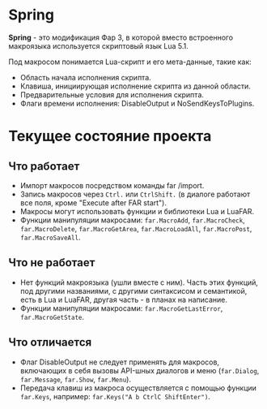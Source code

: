 Spring
=======

**Spring** - это модификация Фар 3, в которой вместо встроенного макроязыка
используется скриптовый язык Lua 5.1.

Под макросом понимается Lua-скрипт и его мета-данные, такие как:
* Область начала исполнения скрипта.
* Клавиша, инициирующая исполнение скрипта из данной области.
* Предварительные условия для исполнения скрипта.
* Флаги времени исполнения: DisableOutput и NoSendKeysToPlugins.

Текущее состояние проекта
==========================

Что работает
-------------
* Импорт макросов посредством команды far /import.
* Запись макросов через `Ctrl.` или `CtrlShift.` (в диалоге работают все поля,
  кроме "Execute after FAR start").
* Макросы могут использовать функции и библиотеки Lua и LuaFAR.
* Функции манипуляции макросами: `far.MacroAdd`, `far.MacroCheck`,
  `far.MacroDelete`, `far.MacroGetArea`, `far.MacroLoadAll`, `far.MacroPost`,
  `far.MacroSaveAll`.

Что не работает
----------------
* Нет функций макроязыка (ушли вместе с ним). Часть этих функций, под другими
  названиями, с другими синтаксисом и семантикой, есть в Lua и LuaFAR, другая
  часть - в планах на написание.
* Функции манипуляции макросами: `far.MacroGetLastError`, `far.MacroGetState`.

Что отличается
---------------
* Флаг DisableOutput не следует применять для макросов, включающих в себя
  вызовы API-шных диалогов и меню (`far.Dialog`, `far.Message`, `far.Show`,
  `far.Menu`).
* Передача клавиш из макроса осуществляется с помощью функции `far.Keys`,
  например: `far.Keys("A b CtrlC ShiftEnter")`.

